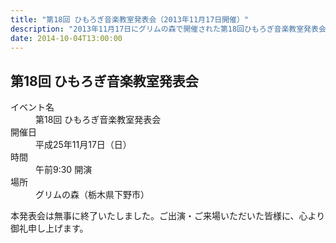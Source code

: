 ```yaml
---
title: "第18回 ひもろぎ音楽教室発表会（2013年11月17日開催）"
description: "2013年11月17日にグリムの森で開催された第18回ひもろぎ音楽教室発表会の記録ページです。"
date: 2014-10-04T13:00:00
---
```


## 第18回 ひもろぎ音楽教室発表会

<dl class="basic">
  <dt>イベント名</dt>
  <dd>第18回 ひもろぎ音楽教室発表会</dd>

  <dt>開催日</dt>
  <dd>平成25年11月17日（日）</dd>

  <dt>時間</dt>
  <dd>午前9:30 開演</dd>

  <dt>場所</dt>
  <dd>グリムの森（栃木県下野市）</dd>
</dl>

<p class="mt-4">
本発表会は無事に終了いたしました。ご出演・ご来場いただいた皆様に、心より御礼申し上げます。
</p>
